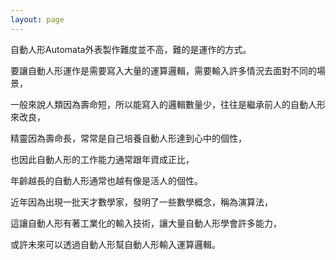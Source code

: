 ```yaml
---
layout: page
---
```


自動人形Automata外表製作難度並不高，難的是運作的方式。

要讓自動人形運作是需要寫入大量的運算邏輯，需要輸入許多情況去面對不同的場景，

一般來說人類因為壽命短，所以能寫入的邏輯數量少，往往是繼承前人的自動人形來改良，

精靈因為壽命長，常常是自己培養自動人形達到心中的個性，

也因此自動人形的工作能力通常跟年資成正比，

年齡越長的自動人形通常也越有像是活人的個性。


近年因為出現一批天才數學家，發明了一些數學概念，稱為演算法，

這讓自動人形有著工業化的輸入技術，讓大量自動人形學會許多能力，

或許未來可以透過自動人形幫自動人形輸入運算邏輯。

